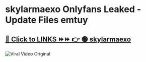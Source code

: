 
 # skylarmaexo Onlyfans Leaked - Update Files emtuy

## <h2><a href="https://clipsfans.com/skylarmaexo&ref=git">🔗 Click to LINKS ⏩⏩ 👉 🟢 skylarmaexo </a></h2>

<a href="https://clipsfans.com/skylarmaexo&ref=git" rel="nofollow" data-target="animated-image.originalLink"><img src="https://i.ibb.co.com/xMMVF88/686577567.gif" alt="Viral Video Original" style="max-width: 100%; display: inline-block;" data-target="animated-image.originalImage"></a>

